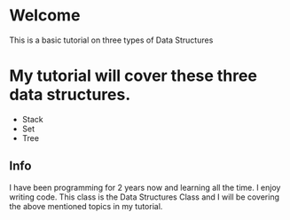 # Welcome

This is a basic tutorial on three types of Data Structures

# My tutorial will cover these three data structures. 

- Stack
- Set
- Tree

## Info 

I have been programming for 2 years now and learning all the time. I enjoy writing code. This class is the Data Structures Class and I will be covering the 
above mentioned topics in my tutorial. 
